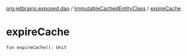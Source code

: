 [org.jetbrains.exposed.dao](../index.md) / [ImmutableCachedEntityClass](index.md) / [expireCache](.)

# expireCache

`fun expireCache(): Unit`